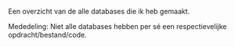Een overzicht van de alle databases die ik heb gemaakt. 

Mededeling: Niet alle databases hebben per sé een respectievelijke opdracht/bestand/code. 